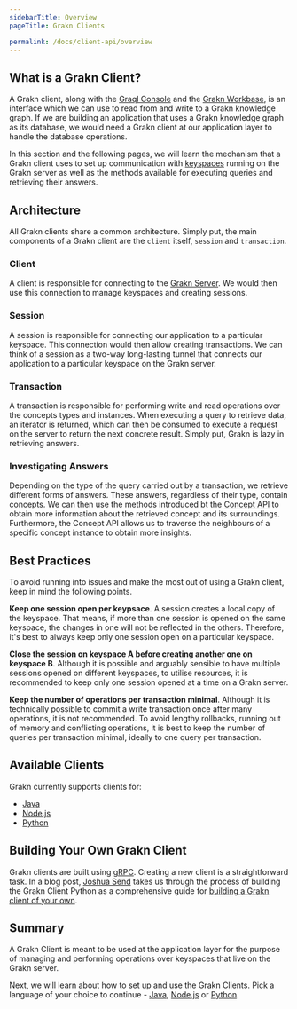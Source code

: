 ```yaml
---
sidebarTitle: Overview
pageTitle: Grakn Clients

permalink: /docs/client-api/overview
---
```


## What is a Grakn Client?
A Grakn client, along with the [Graql Console](/docs/running-grakn/console) and the [Grakn Workbase](/docs/workbase/overview), is an interface which we can use to read from and write to a Grakn knowledge graph. If we are building an application that uses a Grakn knowledge graph as its database, we would need a Grakn client at our application layer to handle the database operations.

In this section and the following pages, we will learn the mechanism that a Grakn client uses to set up communication with [keyspaces](/docs/management/keyspace) running on the Grakn server as well as the methods available for executing queries and retrieving their answers.

## Architecture
All Grakn clients share a common architecture. Simply put, the main components of a Grakn client are the `client` itself, `session` and `transaction`.

### Client
A client is responsible for connecting to the [Grakn Server](/docs/running-grakn/install-n-run#start-the-grakn-server). We would then use this connection to manage keyspaces and creating sessions.

### Session
A session is responsible for connecting our application to a particular keyspace. This connection would then allow creating transactions. We can think of a session as a two-way long-lasting tunnel that connects our application to a particular keyspace on the Grakn server.

### Transaction
A transaction is responsible for performing write and read operations over the concepts types and instances. When executing a query to retrieve data, an iterator is returned, which can then be consumed to execute a request on the server to return the next concrete result. Simply put, Grakn is lazy in retrieving answers.

### Investigating Answers
Depending on the type of the query carried out by a transaction, we retrieve different forms of answers. These answers, regardless of their type, contain concepts. We can then use the methods introduced bt the [Concept API](/docs/concept-api/overview) to obtain more information about the retrieved concept and its surroundings. Furthermore, the Concept API allows us to traverse the neighbours of a specific concept instance to obtain more insights.

## Best Practices
To avoid running into issues and make the most out of using a Grakn client, keep in mind the following points.

**Keep one session open per keypsace**. A session creates a local copy of the keyspace. That means, if more than one session is opened on the same keyspace, the changes in one will not be reflected in the others. Therefore, it's best to always keep only one session open on a particular keyspace.

**Close the session on keyspace A before creating another one on keyspace B**. Although it is possible and arguably sensible to have multiple sessions opened on different keyspaces, to utilise resources, it is recommended to keep only one session opened at a time on a Grakn server.

**Keep the number of operations per transaction minimal**. Although it is technically possible to commit a write transaction once after many operations, it is not recommended. To avoid lengthy rollbacks, running out of memory and conflicting operations, it is best to keep the number of queries per transaction minimal, ideally to one query per transaction.

## Available Clients
Grakn currently supports clients for:
- [Java](/docs/client-api/java)
- [Node.js](/docs/client-api/nodejs)
- [Python](/docs/client-api/python)

## Building Your Own Grakn Client
Grakn clients are built using [gRPC](https://grpc.io/). Creating a new client is a straightforward task. In a blog post, [Joshua Send](https://blog.grakn.ai/@joshuasend) takes us through the process of building the Grakn Client Python as a comprehensive guide for [building a Grakn client of your own](https://blog.grakn.ai/grakn-python-driver-how-to-roll-your-own-b010bbd73023).

## Summary
A Grakn Client is meant to be used at the application layer for the purpose of managing and performing operations over keyspaces that live on the Grakn server.

Next, we will learn about how to set up and use the Grakn Clients. Pick a language of your choice to continue - [Java](/docs/client-api/java), [Node.js](/docs/client-api/nodejs) or [Python](/docs/client-api/python).